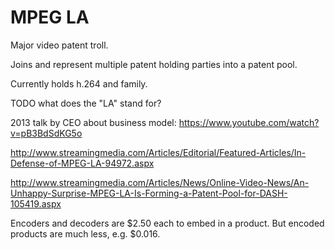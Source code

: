 # MPEG LA

Major video patent troll.

Joins and represent multiple patent holding parties into a patent pool.

Currently holds h.264 and family.

TODO what does the "LA" stand for?

2013 talk by CEO about business model: <https://www.youtube.com/watch?v=pB3BdSdKG5o>

<http://www.streamingmedia.com/Articles/Editorial/Featured-Articles/In-Defense-of-MPEG-LA-94972.aspx>

<http://www.streamingmedia.com/Articles/News/Online-Video-News/An-Unhappy-Surprise-MPEG-LA-Is-Forming-a-Patent-Pool-for-DASH-105419.aspx>

Encoders and decoders are \$2.50 each to embed in a product. But encoded products are much less, e.g. \$0.016.
